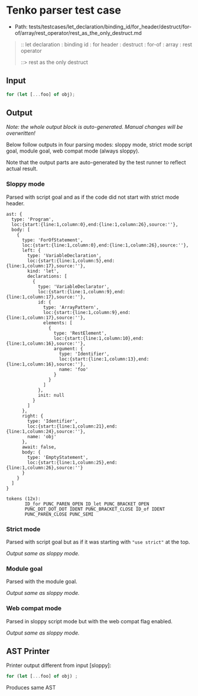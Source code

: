 # Tenko parser test case

- Path: tests/testcases/let_declaration/binding_id/for_header/destruct/for-of/array/rest_operator/rest_as_the_only_destruct.md

> :: let declaration : binding id : for header : destruct : for-of : array : rest operator
>
> ::> rest as the only destruct

## Input

`````js
for (let [...foo] of obj);
`````

## Output

_Note: the whole output block is auto-generated. Manual changes will be overwritten!_

Below follow outputs in four parsing modes: sloppy mode, strict mode script goal, module goal, web compat mode (always sloppy).

Note that the output parts are auto-generated by the test runner to reflect actual result.

### Sloppy mode

Parsed with script goal and as if the code did not start with strict mode header.

`````
ast: {
  type: 'Program',
  loc:{start:{line:1,column:0},end:{line:1,column:26},source:''},
  body: [
    {
      type: 'ForOfStatement',
      loc:{start:{line:1,column:0},end:{line:1,column:26},source:''},
      left: {
        type: 'VariableDeclaration',
        loc:{start:{line:1,column:5},end:{line:1,column:17},source:''},
        kind: 'let',
        declarations: [
          {
            type: 'VariableDeclarator',
            loc:{start:{line:1,column:9},end:{line:1,column:17},source:''},
            id: {
              type: 'ArrayPattern',
              loc:{start:{line:1,column:9},end:{line:1,column:17},source:''},
              elements: [
                {
                  type: 'RestElement',
                  loc:{start:{line:1,column:10},end:{line:1,column:16},source:''},
                  argument: {
                    type: 'Identifier',
                    loc:{start:{line:1,column:13},end:{line:1,column:16},source:''},
                    name: 'foo'
                  }
                }
              ]
            },
            init: null
          }
        ]
      },
      right: {
        type: 'Identifier',
        loc:{start:{line:1,column:21},end:{line:1,column:24},source:''},
        name: 'obj'
      },
      await: false,
      body: {
        type: 'EmptyStatement',
        loc:{start:{line:1,column:25},end:{line:1,column:26},source:''}
      }
    }
  ]
}

tokens (12x):
       ID_for PUNC_PAREN_OPEN ID_let PUNC_BRACKET_OPEN
       PUNC_DOT_DOT_DOT IDENT PUNC_BRACKET_CLOSE ID_of IDENT
       PUNC_PAREN_CLOSE PUNC_SEMI
`````

### Strict mode

Parsed with script goal but as if it was starting with `"use strict"` at the top.

_Output same as sloppy mode._

### Module goal

Parsed with the module goal.

_Output same as sloppy mode._

### Web compat mode

Parsed in sloppy script mode but with the web compat flag enabled.

_Output same as sloppy mode._

## AST Printer

Printer output different from input [sloppy]:

````js
for (let [...foo] of obj) ;
````

Produces same AST
